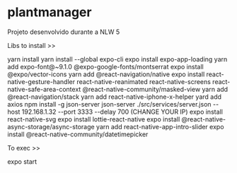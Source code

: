 # plantmanager


Projeto desenvolvido durante a NLW 5

Libs to install >>

yarn install
yarn install --global expo-cli
expo install expo-app-loading 
yarn add expo-font@~9.1.0 @expo-google-fonts/montserrat 
expo install @expo/vector-icons 
yarn add @react-navigation/native
expo install react-native-gesture-handler react-native-reanimated react-native-screens react-native-safe-area-context @react-native-community/masked-view
yarn add @react-navigation/stack
yarn add react-native-iphone-x-helper
yard add axios
npm install -g json-server
json-server ./src/services/server.json --host 192.168.1.32 --port 3333 --delay 700 (CHANGE YOUR IP)
expo install react-native-svg
expo install lottie-react-native
expo install @react-native-async-storage/async-storage
yarn add react-native-app-intro-slider
expo install @react-native-community/datetimepicker

To exec >>

expo start
